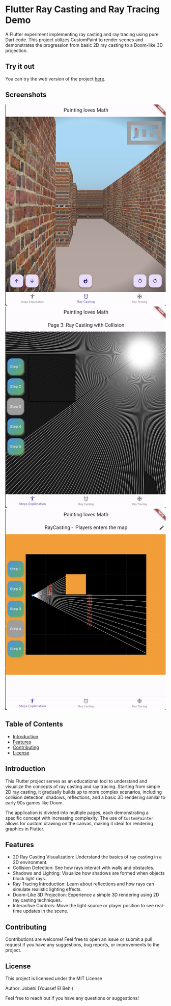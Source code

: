 # Flutter Ray Casting and Ray Tracing Demo

A Flutter experiment implementing ray casting and ray tracing using pure Dart code. This project utilizes CustomPaint to render scenes and demonstrates the progression from basic 2D ray casting to a Doom-like 3D projection.

## Try it out
You can try the web version of the project [here](https://ray-trace-flutter.web.app/).

## Screenshots

![Ray Casting](readme_screenshots/ray_casting.png)
![Collision Detection](readme_screenshots/step3.png)
![Distance computing](readme_screenshots/step4.png)



## Table of Contents
- [Introduction](#introduction)
- [Features](#features)
- [Contributing](#contributing)
- [License](#license)



## Introduction
This Flutter project serves as an educational tool to understand and visualize the concepts of ray casting and ray tracing. Starting from simple 2D ray casting, it gradually builds up to more complex scenarios, including collision detection, shadows, reflections, and a basic 3D rendering similar to early 90s games like Doom.

The application is divided into multiple pages, each demonstrating a specific concept with increasing complexity. The use of `CustomPainter` allows for custom drawing on the canvas, making it ideal for rendering graphics in Flutter.

## Features
- 2D Ray Casting Visualization: Understand the basics of ray casting in a 2D environment.
- Collision Detection: See how rays interact with walls and obstacles.
- Shadows and Lighting: Visualize how shadows are formed when objects block light rays.
- Ray Tracing Introduction: Learn about reflections and how rays can simulate realistic lighting effects.
- Doom-Like 3D Projection: Experience a simple 3D rendering using 2D ray casting techniques.
- Interactive Controls: Move the light source or player position to see real-time updates in the scene.

## Contributing
Contributions are welcome! Feel free to open an issue or submit a pull request if you have any suggestions, bug reports, or improvements to the project.

## License
This project is licensed under the MIT License

Author: Jobehi (Youssef El Behi)

Feel free to reach out if you have any questions or suggestions!
